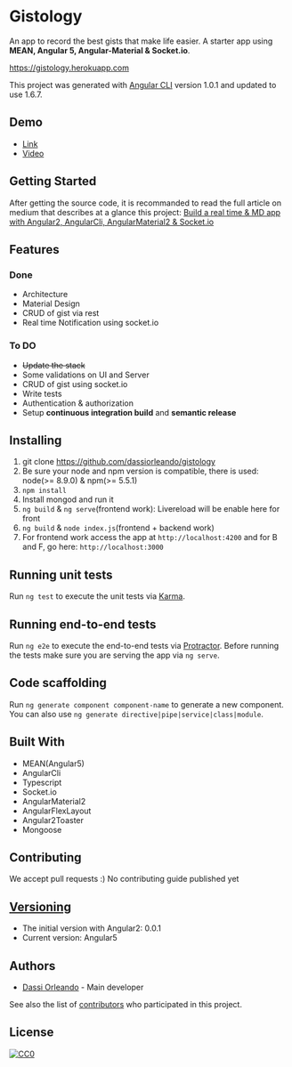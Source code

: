 # Gistology

An app to record the best gists that make life easier.
A starter app using **MEAN, Angular 5, Angular-Material & Socket.io**.

https://gistology.herokuapp.com

This project was generated with [Angular CLI](https://github.com/angular/angular-cli) version 1.0.1 and updated to use 1.6.7.

## Demo
- [Link](https://gistology.herokuapp.com)
- [Video](https://youtu.be/ivvVqm-xkJQ)

## Getting Started

After getting the source code, it is recommanded to read the full article on medium that describes at a glance this project:
[Build a real time & MD app with Angular2, AngularCli, AngularMaterial2 & Socket.io](https://medium.com/@dassiorleando/build-real-time-app-with-mean2-angular-cli-and-socket-io-cedf1dc02fec)

## Features

### Done
- Architecture
- Material Design
- CRUD of gist via rest
- Real time Notification using socket.io


### To DO
- ~~Update the stack~~
- Some validations on UI and Server
- CRUD of gist using socket.io
- Write tests
- Authentication & authorization
- Setup **continuous integration build** and **semantic release**

## Installing

1. git clone https://github.com/dassiorleando/gistology
2. Be sure your node and npm version is compatible, there is used: node(>= 8.9.0) & npm(>= 5.5.1)
3. ```npm install```
4. Install mongod and run it
5. ```ng build``` & ```ng serve```(frontend work): Livereload will be enable here for front
6. ```ng build``` & ```node index.js```(frontend + backend work)
7. For frontend work  access the app at `http://localhost:4200` and for B and F, go here: `http://localhost:3000`

## Running unit tests

Run `ng test` to execute the unit tests via [Karma](https://karma-runner.github.io).

## Running end-to-end tests

Run `ng e2e` to execute the end-to-end tests via [Protractor](http://www.protractortest.org).
Before running the tests make sure you are serving the app via `ng serve`.

## Code scaffolding

Run `ng generate component component-name` to generate a new component. You can also use `ng generate directive|pipe|service|class|module`.

## Built With
- MEAN(Angular5)
- AngularCli
- Typescript
- Socket.io
- AngularMaterial2
- AngularFlexLayout
- Angular2Toaster
- Mongoose

## Contributing

We accept pull requests :)
No contributing guide published yet

## [Versioning](https://github.com/dassiorleando/gistology/releases)
- The initial version with Angular2: 0.0.1
- Current version: Angular5

## Authors
- [Dassi Orleando](https://github.com/dassiorleando) - Main developer

See also the list of [contributors](https://github.com/dassiorleando/gistology/contributors) who participated in this project.

## License

[![CC0](https://licensebuttons.net/p/zero/1.0/88x31.png)](https://creativecommons.org/publicdomain/zero/1.0/)
